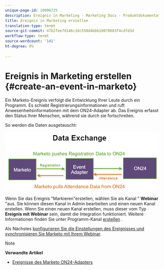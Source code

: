 ```yaml
---
unique-page-id: 10096725
description: Ereignis in Marketing - Marketing Docs - Produktdokumentation erstellen
title: Ereignis in Marketing erstellen
translation-type: tm+mt
source-git-commit: 47b2fee7d146c3dc558d4bbb10070683f4cdfd3d
workflow-type: tm+mt
source-wordcount: '141'
ht-degree: 0%

---
```



# Ereignis in Marketing erstellen {#create-an-event-in-marketo}

Ein Marketo-Ereignis verfolgt die Entwicklung Ihrer Leute durch ein Programm. Es schiebt Registrierungsinformationen und ruft Anwesenheitsinformationen mit dem ON24-Adapter ab. Das Ereignis erfasst den Status Ihrer Menschen, während sie durch sie fortschreiten.

So werden die Daten ausgetauscht:

![](assets/image2015-12-16-13-33-56.png)

Wenn Sie das Ereignis &quot;Markieren&quot;erstellen, wählen Sie als Kanal &quot; **Webinar** &quot;aus. Sie können diesen Kanal in Admin bearbeiten und einen neuen Kanal erstellen. Wenn Sie einen neuen Kanal erstellen, muss dieser vom Typ **Ereignis mit Webinar** sein, damit die Integration funktioniert. Weitere Informationen finden Sie unter Programm-Kanal [erstellen](../../../../../product-docs/administration/tags/create-a-program-channel.md) .

Als Nächstes [konfigurieren Sie die Einstellungen des Ereignisses und synchronisieren Sie Marketo mit Ihrem Webinar](https://docs.marketo.com/x/IRCa).

>[!NOTE]
>
>**Verwandte Artikel**
>
>* [Ereignisse des Marketo ON24-Adapters](understanding-marketo-on24-adapter-events.md)

>



